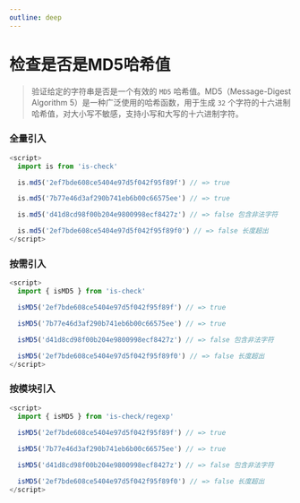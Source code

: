 ```yaml
---
outline: deep
---
```


# 检查是否是MD5哈希值

> 验证给定的字符串是否是一个有效的 `MD5` 哈希值。MD5（Message-Digest Algorithm 5）是一种广泛使用的哈希函数，用于生成 `32` 个字符的十六进制哈希值，对大小写不敏感，支持小写和大写的十六进制字符。

### 全量引入
```javascript
<script>
  import is from 'is-check'

  is.md5('2ef7bde608ce5404e97d5f042f95f89f') // => true

  is.md5('7b77e46d3af290b741eb6b00c66575ee') // => true

  is.md5('d41d8cd98f00b204e9800998ecf8427z') // => false 包含非法字符

  is.md5('2ef7bde608ce5404e97d5f042f95f89f0') // => false 长度超出
</script>
````
### 按需引入
```javascript
<script>
  import { isMD5 } from 'is-check'

  isMD5('2ef7bde608ce5404e97d5f042f95f89f') // => true

  isMD5('7b77e46d3af290b741eb6b00c66575ee') // => true

  isMD5('d41d8cd98f00b204e9800998ecf8427z') // => false 包含非法字符

  isMD5('2ef7bde608ce5404e97d5f042f95f89f0') // => false 长度超出
</script>
````
### 按模块引入
```javascript
<script>
  import { isMD5 } from 'is-check/regexp'
  
  isMD5('2ef7bde608ce5404e97d5f042f95f89f') // => true

  isMD5('7b77e46d3af290b741eb6b00c66575ee') // => true

  isMD5('d41d8cd98f00b204e9800998ecf8427z') // => false 包含非法字符

  isMD5('2ef7bde608ce5404e97d5f042f95f89f0') // => false 长度超出
</script>
````

